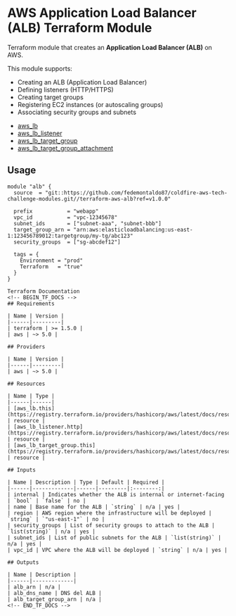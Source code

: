 # AWS Application Load Balancer (ALB) Terraform Module

Terraform module that creates an **Application Load Balancer (ALB)** on AWS.

This module supports:

- Creating an ALB (Application Load Balancer)
- Defining listeners (HTTP/HTTPS)
- Creating target groups
- Registering EC2 instances (or autoscaling groups)
- Associating security groups and subnets



* [aws_lb](https://registry.terraform.io/providers/hashicorp/aws/latest/docs/resources/lb)
* [aws_lb_listener](https://registry.terraform.io/providers/hashicorp/aws/latest/docs/resources/lb_listener)
* [aws_lb_target_group](https://registry.terraform.io/providers/hashicorp/aws/latest/docs/resources/lb_target_group)
* [aws_lb_target_group_attachment](https://registry.terraform.io/providers/hashicorp/aws/latest/docs/resources/lb_target_group_attachment)

## Usage

```hcl
module "alb" {
  source  = "git::https://github.com/fedemontaldo87/coldfire-aws-tech-challenge-modules.git//terraform-aws-alb?ref=v1.0.0"

  prefix           = "webapp"
  vpc_id           = "vpc-12345678"
  subnet_ids       = ["subnet-aaa", "subnet-bbb"]
  target_group_arn = "arn:aws:elasticloadbalancing:us-east-1:123456789012:targetgroup/my-tg/abc123"
  security_groups  = ["sg-abcdef12"]

  tags = {
    Environment = "prod"
    Terraform   = "true"
  }
}

Terraform Documentation
<!-- BEGIN_TF_DOCS -->
## Requirements

| Name | Version |
|------|---------|
| terraform | >= 1.5.0 |
| aws | ~> 5.0 |

## Providers

| Name | Version |
|------|---------|
| aws | ~> 5.0 |

## Resources

| Name | Type |
|------|------|
| [aws_lb.this](https://registry.terraform.io/providers/hashicorp/aws/latest/docs/resources/lb) | resource |
| [aws_lb_listener.http](https://registry.terraform.io/providers/hashicorp/aws/latest/docs/resources/lb_listener) | resource |
| [aws_lb_target_group.this](https://registry.terraform.io/providers/hashicorp/aws/latest/docs/resources/lb_target_group) | resource |

## Inputs

| Name | Description | Type | Default | Required |
|------|-------------|------|---------|:--------:|
| internal | Indicates whether the ALB is internal or internet-facing | `bool` | `false` | no |
| name | Base name for the ALB | `string` | n/a | yes |
| region | AWS region where the infrastructure will be deployed | `string` | `"us-east-1"` | no |
| security_groups | List of security groups to attach to the ALB | `list(string)` | n/a | yes |
| subnet_ids | List of public subnets for the ALB | `list(string)` | n/a | yes |
| vpc_id | VPC where the ALB will be deployed | `string` | n/a | yes |

## Outputs

| Name | Description |
|------|-------------|
| alb_arn | n/a |
| alb_dns_name | DNS del ALB |
| alb_target_group_arn | n/a |
<!-- END_TF_DOCS -->